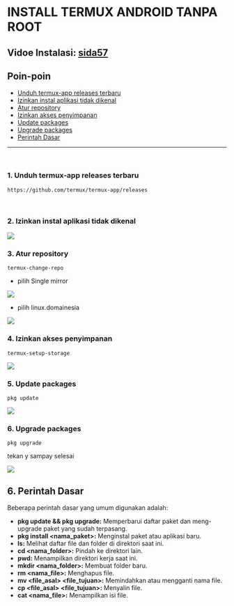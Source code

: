 # INSTALL TERMUX ANDROID TANPA ROOT
## Vidoe Instalasi: [sida57](https://www.youtube.com/@sida57)
## Poin-poin
* [Unduh termux-app releases terbaru](#unduh)
* [Izinkan instal aplikasi tidak dikenal](#instal)
* [Atur repository](#repo)
* [Izinkan akses penyimpanan](#akses)
* [Update packages](#update)
* [Upgrade packages](#upgrade)
* [Perintah Dasar](#perintah)

---
<br>

### 1. Unduh termux-app releases terbaru <a name=unduh></a>
```
https://github.com/termux/termux-app/releases
```
<br>

### 2. Izinkan instal aplikasi tidak dikenal <a name=instal></a>
<img src="/documentation/Screenshot_aplikasi_tidak_dikenal.jpg"/>
<br>

### 3. Atur repository <a name=repo></a>
```
termux-change-repo
```

* pilih Single mirror <ok>
<img src="/documentation/Screenshot_single_mirror.jpg"/>

* pilih linux.domainesia
<img src="/documentation/Screenshot_linux.domainesia.jpg"/>
<br>

### 4. Izinkan akses penyimpanan <a name=akses></a>
```
termux-setup-storage
```
<img src="/documentation/Screenshot_akses_penyimpanan.jpg"/>
<br>

### 5. Update packages <a name=update></a>
```
pkg update
```
<img src="/documentation/Screenshot_update.jpg"/>
<br>

### 6. Upgrade packages <a name=upgrade></a>
```
pkg upgrade
```
tekan y sampay selesai

<img src="/documentation/Screenshot_upgrade.jpg"/>
<br>

## 6. Perintah Dasar <a name=perintah></a>
Beberapa perintah dasar yang umum digunakan adalah:
 * **pkg update && pkg upgrade:** Memperbarui daftar paket dan meng-upgrade paket yang sudah terpasang.
 * **pkg install <nama_paket>:** Menginstal paket atau aplikasi baru.
 * **ls:** Melihat daftar file dan folder di direktori saat ini.
 * **cd <nama_folder>:** Pindah ke direktori lain.
 * **pwd:** Menampilkan direktori kerja saat ini.
 * **mkdir <nama_folder>:** Membuat folder baru.
 * **rm <nama_file>:** Menghapus file.
 * **mv <file_asal> <file_tujuan>:** Memindahkan atau mengganti nama file.
 * **cp <file_asal> <file_tujuan>:** Menyalin file.
 * **cat <nama_file>:** Menampilkan isi file.
